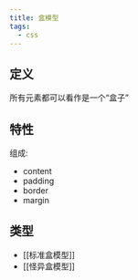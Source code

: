 ```yaml
---
title: 盒模型
tags:
  - css
---
```

## 定义

所有元素都可以看作是一个“盒子”

## 特性

组成:

- content
- padding
- border
- margin

## 类型

- [[标准盒模型]]
- [[怪异盒模型]]
